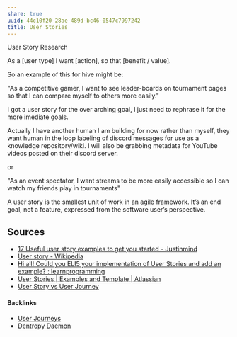 ```yaml
---
share: true
uuid: 44c10f20-28ae-489d-bc46-0547c7997242
title: User Stories
---
```

User Story Research

As a [user type] I want [action], so that [benefit / value].

So an example of this for hive might be:

"As a competitive gamer, I want to see leader-boards on tournament pages so that I can compare myself to others more easily."

I got a user story for the over arching goal, I just need to rephrase it for the more imediate goals.

Actually I have another human I am building for now rather than myself, they want human in the loop labeling of discord messages for use as a knowledge repository/wiki. I will also be grabbing metadata for YouTube videos posted on their discord server.

or

"As an event spectator, I want streams to be more easily accessible so I can watch my friends play in tournaments"

A user story is the smallest unit of work in an agile framework. It’s an end goal, not a feature, expressed from the software user’s perspective.

## Sources

* [17 Useful user story examples to get you started - Justinmind](https://www.justinmind.com/blog/user-story-examples/)
* [User story - Wikipedia](https://en.wikipedia.org/wiki/User_story)
* [Hi all! Could you ELI5 your implementation of User Stories and add an example? : learnprogramming](https://old.reddit.com/r/learnprogramming/comments/8x26i3/hi_all_could_you_eli5_your_implementation_of_user/)
* [User Stories | Examples and Template | Atlassian](https://www.atlassian.com/agile/project-management/user-stories)
* [User Story vs User Journey](https://chat.openai.com/share/08182119-b419-48db-b67c-a5727160c7f7)

#### Backlinks

* [User Journeys](/8d38ccde-e851-4f77-aeae-82924e55728b)
* [Dentropy Daemon](/15c66694-3dc9-4115-afb8-887a6e52ffea)